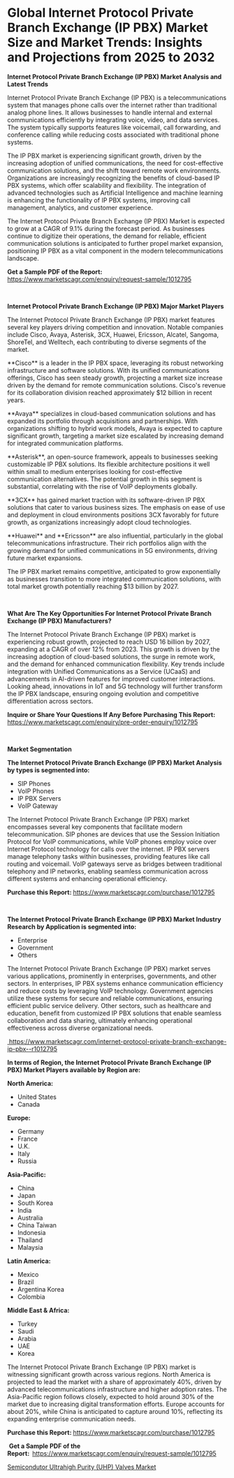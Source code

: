 <p><h1>Global Internet Protocol Private Branch Exchange (IP PBX) Market Size and Market Trends: Insights and Projections from 2025 to 2032</h1></p><p><strong>Internet Protocol Private Branch Exchange (IP PBX) Market Analysis and Latest Trends</strong></p>
<p><p>Internet Protocol Private Branch Exchange (IP PBX) is a telecommunications system that manages phone calls over the internet rather than traditional analog phone lines. It allows businesses to handle internal and external communications efficiently by integrating voice, video, and data services. The system typically supports features like voicemail, call forwarding, and conference calling while reducing costs associated with traditional phone systems.</p><p>The IP PBX market is experiencing significant growth, driven by the increasing adoption of unified communications, the need for cost-effective communication solutions, and the shift toward remote work environments. Organizations are increasingly recognizing the benefits of cloud-based IP PBX systems, which offer scalability and flexibility. The integration of advanced technologies such as Artificial Intelligence and machine learning is enhancing the functionality of IP PBX systems, improving call management, analytics, and customer experience.</p><p>The Internet Protocol Private Branch Exchange (IP PBX) Market is expected to grow at a CAGR of 9.1% during the forecast period. As businesses continue to digitize their operations, the demand for reliable, efficient communication solutions is anticipated to further propel market expansion, positioning IP PBX as a vital component in the modern telecommunications landscape.</p></p>
<p><strong>Get a Sample PDF of the Report:&nbsp;</strong> <a href="https://www.marketscagr.com/enquiry/request-sample/1012795?utm_campaign=2723&utm_medium=2&utm_source=Github&utm_content=ia&utm_term=06032025&utm_id=internet-protocol-private-branch-exchange-ip-pbx">https://www.marketscagr.com/enquiry/request-sample/1012795</a></p>
<p>&nbsp;</p>
<p><strong>Internet Protocol Private Branch Exchange (IP PBX) Major Market Players</strong></p>
<p><p>The Internet Protocol Private Branch Exchange (IP PBX) market features several key players driving competition and innovation. Notable companies include Cisco, Avaya, Asterisk, 3CX, Huawei, Ericsson, Alcatel, Sangoma, ShoreTel, and Welltech, each contributing to diverse segments of the market.</p><p>**Cisco** is a leader in the IP PBX space, leveraging its robust networking infrastructure and software solutions. With its unified communications offerings, Cisco has seen steady growth, projecting a market size increase driven by the demand for remote communication solutions. Cisco's revenue for its collaboration division reached approximately $12 billion in recent years.</p><p>**Avaya** specializes in cloud-based communication solutions and has expanded its portfolio through acquisitions and partnerships. With organizations shifting to hybrid work models, Avaya is expected to capture significant growth, targeting a market size escalated by increasing demand for integrated communication platforms.</p><p>**Asterisk**, an open-source framework, appeals to businesses seeking customizable IP PBX solutions. Its flexible architecture positions it well within small to medium enterprises looking for cost-effective communication alternatives. The potential growth in this segment is substantial, correlating with the rise of VoIP deployments globally.</p><p>**3CX** has gained market traction with its software-driven IP PBX solutions that cater to various business sizes. The emphasis on ease of use and deployment in cloud environments positions 3CX favorably for future growth, as organizations increasingly adopt cloud technologies.</p><p>**Huawei** and **Ericsson** are also influential, particularly in the global telecommunications infrastructure. Their rich portfolios align with the growing demand for unified communications in 5G environments, driving future market expansions.</p><p>The IP PBX market remains competitive, anticipated to grow exponentially as businesses transition to more integrated communication solutions, with total market growth potentially reaching $13 billion by 2027.</p></p>
<p>&nbsp;</p>
<p><strong>What Are The Key Opportunities For Internet Protocol Private Branch Exchange (IP PBX) Manufacturers?</strong></p>
<p><p>The Internet Protocol Private Branch Exchange (IP PBX) market is experiencing robust growth, projected to reach USD 16 billion by 2027, expanding at a CAGR of over 12% from 2023. This growth is driven by the increasing adoption of cloud-based solutions, the surge in remote work, and the demand for enhanced communication flexibility. Key trends include integration with Unified Communications as a Service (UCaaS) and advancements in AI-driven features for improved customer interactions. Looking ahead, innovations in IoT and 5G technology will further transform the IP PBX landscape, ensuring ongoing evolution and competitive differentiation across sectors.</p></p>
<p><strong>Inquire or Share Your Questions If Any Before Purchasing This Report:</strong> <a href="https://www.marketscagr.com/enquiry/pre-order-enquiry/1012795?utm_campaign=2723&utm_medium=2&utm_source=Github&utm_content=ia&utm_term=06032025&utm_id=internet-protocol-private-branch-exchange-ip-pbx">https://www.marketscagr.com/enquiry/pre-order-enquiry/1012795</a></p>
<p>&nbsp;</p>
<p><strong>Market Segmentation</strong></p>
<p><strong>The Internet Protocol Private Branch Exchange (IP PBX) Market Analysis by types is segmented into:</strong></p>
<p><ul><li>SIP Phones</li><li>VoIP Phones</li><li>IP PBX Servers</li><li>VoIP Gateway</li></ul></p>
<p><p>The Internet Protocol Private Branch Exchange (IP PBX) market encompasses several key components that facilitate modern telecommunication. SIP phones are devices that use the Session Initiation Protocol for VoIP communications, while VoIP phones employ voice over Internet Protocol technology for calls over the internet. IP PBX servers manage telephony tasks within businesses, providing features like call routing and voicemail. VoIP gateways serve as bridges between traditional telephony and IP networks, enabling seamless communication across different systems and enhancing operational efficiency.</p></p>
<p><strong>Purchase this Report:&nbsp;</strong><a href="https://www.marketscagr.com/purchase/1012795?utm_campaign=2723&utm_medium=2&utm_source=Github&utm_content=ia&utm_term=06032025&utm_id=internet-protocol-private-branch-exchange-ip-pbx">https://www.marketscagr.com/purchase/1012795</a></p>
<p>&nbsp;</p>
<p><strong>The Internet Protocol Private Branch Exchange (IP PBX) Market Industry Research by Application is segmented into:</strong></p>
<p><ul><li>Enterprise</li><li>Government</li><li>Others</li></ul></p>
<p><p>The Internet Protocol Private Branch Exchange (IP PBX) market serves various applications, prominently in enterprises, governments, and other sectors. In enterprises, IP PBX systems enhance communication efficiency and reduce costs by leveraging VoIP technology. Government agencies utilize these systems for secure and reliable communications, ensuring efficient public service delivery. Other sectors, such as healthcare and education, benefit from customized IP PBX solutions that enable seamless collaboration and data sharing, ultimately enhancing operational effectiveness across diverse organizational needs.</p></p>
<p><a href="https://www.marketscagr.com/internet-protocol-private-branch-exchange-ip-pbx--r1012795?utm_campaign=2723&utm_medium=2&utm_source=Github&utm_content=ia&utm_term=06032025&utm_id=internet-protocol-private-branch-exchange-ip-pbx">&nbsp;https://www.marketscagr.com/internet-protocol-private-branch-exchange-ip-pbx--r1012795</a></p>
<p><strong>In terms of Region, the Internet Protocol Private Branch Exchange (IP PBX) Market Players available by Region are:</strong></p>
<p>
    <p> <strong> North America: </strong>
        <ul>
            <li>United States</li>
            <li>Canada</li>
        </ul>
        </p> 
    <p> <strong> Europe: </strong>
        <ul>
            <li>Germany</li>
            <li>France</li>
            <li>U.K.</li>
            <li>Italy</li>
            <li>Russia</li>
        </ul>
        </p> 
    <p> <strong> Asia-Pacific: </strong>
        <ul>
            <li>China</li>
            <li>Japan</li>
            <li>South Korea</li>
            <li>India</li>
            <li>Australia</li>
            <li>China Taiwan</li>
            <li>Indonesia</li>
            <li>Thailand</li>
            <li>Malaysia</li>
        </ul>
        </p> 
    <p> <strong> Latin America: </strong>
        <ul>
            <li>Mexico</li>
            <li>Brazil</li>
            <li>Argentina Korea</li>
            <li>Colombia</li>
        </ul>
        </p> 
    <p> <strong> Middle East & Africa: </strong>
        <ul>
            <li>Turkey</li>
            <li>Saudi</li>
            <li>Arabia</li>
            <li>UAE</li>
            <li>Korea</li>
        </ul>
    </p>
    </p>
<p><p>The Internet Protocol Private Branch Exchange (IP PBX) market is witnessing significant growth across various regions. North America is projected to lead the market with a share of approximately 40%, driven by advanced telecommunications infrastructure and higher adoption rates. The Asia-Pacific region follows closely, expected to hold around 30% of the market due to increasing digital transformation efforts. Europe accounts for about 20%, while China is anticipated to capture around 10%, reflecting its expanding enterprise communication needs.</p></p>
<p><strong>Purchase this Report: </strong><a href="https://www.marketscagr.com/purchase/1012795?utm_campaign=2723&utm_medium=2&utm_source=Github&utm_content=ia&utm_term=06032025&utm_id=internet-protocol-private-branch-exchange-ip-pbx">https://www.marketscagr.com/purchase/1012795</a></p>
<p>&nbsp;<strong>Get a Sample PDF of the Report:&nbsp;&nbsp;</strong><a href="https://www.marketscagr.com/enquiry/request-sample/1012795?utm_campaign=2723&utm_medium=2&utm_source=Github&utm_content=ia&utm_term=06032025&utm_id=internet-protocol-private-branch-exchange-ip-pbx">https://www.marketscagr.com/enquiry/request-sample/1012795</a></p>
<p><strong></strong></p>
<p><p><a href="https://github.com/organophelia8282/Market-Research-Report-List-1/blob/main/semicondutor-ultrahigh-purity-uhp-valves-market.md?utm_campaign=2723&utm_medium=2&utm_source=Github&utm_content=ia&utm_term=06032025&utm_id=internet-protocol-private-branch-exchange-ip-pbx">Semicondutor Ultrahigh Purity (UHP) Valves Market</a></p></p>